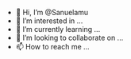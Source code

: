 - 👋 Hi, I’m @Sanuelamu
- 👀 I’m interested in ...
- 🌱 I’m currently learning ...
- 💞️ I’m looking to collaborate on ...
- 📫 How to reach me ...

<!---
Sanuelamu/Sanuelamu is a ✨ special ✨ repository because its `README.md` (this file) appears on your GitHub profile.
You can click the Preview link to take a look at your changes.
--->

